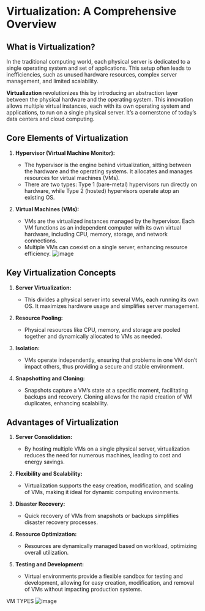 # Virtualization: A Comprehensive Overview

## What is Virtualization?

In the traditional computing world, each physical server is dedicated to a single operating system and set of applications. This setup often leads to inefficiencies, such as unused hardware resources, complex server management, and limited scalability.

**Virtualization** revolutionizes this by introducing an abstraction layer between the physical hardware and the operating system. This innovation allows multiple virtual instances, each with its own operating system and applications, to run on a single physical server. It’s a cornerstone of today’s data centers and cloud computing.

## Core Elements of Virtualization

1. **Hypervisor (Virtual Machine Monitor):**
   - The hypervisor is the engine behind virtualization, sitting between the hardware and the operating systems. It allocates and manages resources for virtual machines (VMs).
   - There are two types: Type 1 (bare-metal) hypervisors run directly on hardware, while Type 2 (hosted) hypervisors operate atop an existing OS.

2. **Virtual Machines (VMs):**
   - VMs are the virtualized instances managed by the hypervisor. Each VM functions as an independent computer with its own virtual hardware, including CPU, memory, storage, and network connections.
   - Multiple VMs can coexist on a single server, enhancing resource efficiency.
     ![image](https://github.com/user-attachments/assets/c91621b7-64b1-4a35-a30a-28cbc947ba52)


## Key Virtualization Concepts

1. **Server Virtualization:**
   - This divides a physical server into several VMs, each running its own OS. It maximizes hardware usage and simplifies server management.

2. **Resource Pooling:**
   - Physical resources like CPU, memory, and storage are pooled together and dynamically allocated to VMs as needed.

3. **Isolation:**
   - VMs operate independently, ensuring that problems in one VM don’t impact others, thus providing a secure and stable environment.

4. **Snapshotting and Cloning:**
   - Snapshots capture a VM’s state at a specific moment, facilitating backups and recovery. Cloning allows for the rapid creation of VM duplicates, enhancing scalability.

## Advantages of Virtualization

1. **Server Consolidation:**
   - By hosting multiple VMs on a single physical server, virtualization reduces the need for numerous machines, leading to cost and energy savings.

2. **Flexibility and Scalability:**
   - Virtualization supports the easy creation, modification, and scaling of VMs, making it ideal for dynamic computing environments.

3. **Disaster Recovery:**
   - Quick recovery of VMs from snapshots or backups simplifies disaster recovery processes.

4. **Resource Optimization:**
   - Resources are dynamically managed based on workload, optimizing overall utilization.

5. **Testing and Development:**
   - Virtual environments provide a flexible sandbox for testing and development, allowing for easy creation, modification, and removal of VMs without impacting production systems.

VM TYPES
![image](https://github.com/user-attachments/assets/25cce2e2-4202-444e-905e-02d4dc5a3e79)

